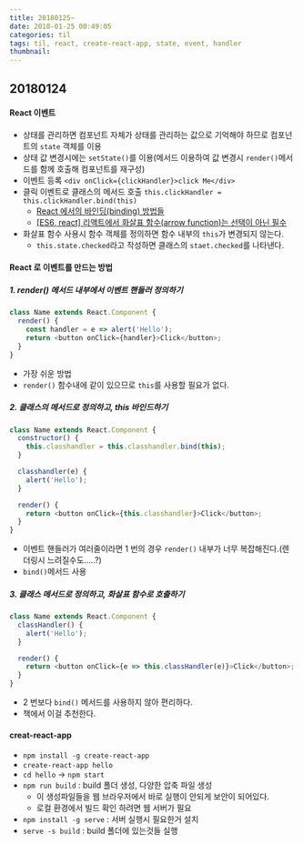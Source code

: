 ```yaml
---
title: 20180125~
date: 2018-01-25 00:49:05
categories: til
tags: til, react, create-react-app, state, event, handler
thumbnail:
---
```


## 20180124

#### React 이벤트

* 상태를 관리하면 컴포넌트 자체가 상태를 관리하는 값으로 기억해야 하므로 컴포넌트의 `state` 객체를 이용
* 상태 값 변경시에는 `setState()`를 이용(메서드 이용하여 값 변경시 `render()`메서드를 함께 호출해 컴포넌트를 재구성)
* 이벤트 등록 `<div onClick={clickHandler}>click Me</div>`
* 클릭 이벤트로 클래스의 메서드 호출 `this.clickHandler = this.clickHandler.bind(this)`
  * [React 에서의 바인딩(binding) 방법들](https://goo.gl/Hrpfpk)
  * [[ES6, react] 리액트에서 화살표 함수(arrow function)는 선택이 아닌 필수](https://goo.gl/Bd2VDB)
* 화살표 함수 사용시 함수 객체를 정의하면 함수 내부의 `this`가 변경되지 않는다.
  * `this.state.checked`라고 작성하면 클래스의 `staet.checked`를 나타낸다.

#### React 로 이벤트를 만드는 방법

##### 1. render() 메서드 내부에서 이벤트 핸들러 정의하기

```js
class Name extends React.Component {
  render() {
    const handler = e => alert('Hello');
    return <button onClick={handler}>Click</button>;
  }
}
```

* 가장 쉬운 방법
* `render()` 함수내에 같이 있으므로 `this`를 사용할 필요가 없다.

##### 2. 클래스의 메서드로 정의하고, this 바인드하기

```js
class Name extends React.Component {
  constructor() {
    this.classhandler = this.classhandler.bind(this);
  }

  classhandler(e) {
    alert('Hello');
  }

  render() {
    return <button onClick={this.classhandler}>Click</button>;
  }
}
```

* 이벤트 핸들러가 여러줄이라면 1 번의 경우 `render()` 내부가 너무 복잡해진다.(렌더링시 느려질수도.....?)
* `bind()`메서드 사용

##### 3. 클래스 메서드로 정의하고, 화살표 함수로 호출하기

```js
class Name extends React.Component {
  classHandler() {
    alert('Hello');
  }

  render() {
    return <button onClick={e => this.classHandler(e)}>Click</button>;
  }
}
```

* 2 번보다 `bind()` 메서드를 사용하지 않아 편리하다.
* 책에서 이걸 추천한다.

#### creat-react-app

* `npm install -g create-react-app`
* `create-react-app hello`
* `cd hello` -> `npm start`
* `npm run build` : build 폴더 생성, 다양한 압축 파일 생성
  * 이 생성파일들을 웹 브라우저에서 바로 실행이 안되게 보안이 되어있다.
  * 로컬 환경에서 빌드 확인 하려면 웹 서버가 필요
* `npm install -g serve` : 서버 실행시 필요한거 설치
* `serve -s build` : build 폴더에 있는것들 실행
